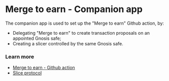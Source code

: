 # Merge to earn - Companion app

The companion app is used to set up the "Merge to earn" Github action, by:

- Delegating "Merge to earn" to create transaction proposals on an appointed Gnosis safe;
- Creating a slicer controlled by the same Gnosis safe.

### Learn more

- [Merge to earn - Github action](slice.so)
- [Slice protocol](slice.so)
